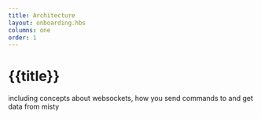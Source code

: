 ```yaml
---
title: Architecture
layout: onboarding.hbs
columns: one
order: 1
---
```


# {{title}}

including concepts about websockets, how you send commands to and get data from misty